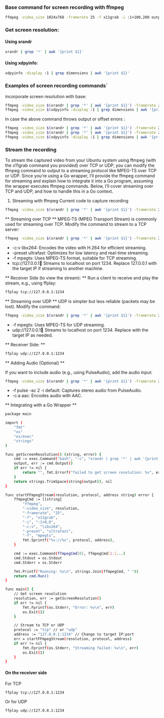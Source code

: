 ### Base command for screen recording with ffmpeg

```bash
ffmpeg -video_size 1024x768 -framerate 25 -f x11grab -i :1+100,200 output.mp4
```

### Get screen resolution:

#### Using srandr

```bash
xrandr | grep '*' | awk '{print $1}'
```

#### Using xdpyinfo:

```bash
xdpyinfo -display :1 | grep dimensions | awk '{print $2}'
```

### Examples of screen recording commands`

incorporate screen resolution with base:

```bash
ffmpeg -video_size $(xrandr | grep '*' | awk '{print $1}') -framerate 25 -f x11grab -i :1+100,200 output.mp4
ffmpeg -video_size $(xdpyinfo -display :1 | grep dimensions | awk '{print $2}') -framerate 25 -f x11grab -i :1+100,200 output.mp4
```

In case the above command throws output or offset errors :

```bash
ffmpeg -video_size $(xrandr | grep '*' | awk '{print $1}') -framerate 25 -f x11grab -i :1+0,0 -f pulse -ac 2 -i default output.mkv
ffmpeg -video_size $(xrandr | grep '*' | awk '{print $1}') -framerate 25 -f x11grab -i :1+0,0 output.mp4
ffmpeg -video_size $(xdpyinfo -display :1 | grep dimensions | awk '{print $2}') -framerate 25 -f x11grab -i :1+0,0 output.mp4
```


### Stream the recording 
To stream the captured video from your Ubuntu system using ffmpeg (with the x11grab command you provided) over TCP or UDP, you can modify the ffmpeg command to output to a streaming protocol like MPEG-TS over TCP or UDP. Since you’re using a Go wrapper, I’ll provide the ffmpeg command for streaming and explain how to integrate it into a Go program, assuming the wrapper executes ffmpeg commands. Below, I’ll cover streaming over TCP and UDP, and how to handle this in a Go context.

1. Streaming with ffmpeg
Current code to capture recording
```bash
ffmpeg -video_size $(xrandr | grep '*' | awk '{print $1}') -framerate 25 -f x11grab -i :1+0,0 output.mp4
```

** Streaming over TCP **
MPEG-TS (MPEG Transport Stream) is commonly used for streaming over TCP. Modify the command to stream to a TCP server:
```bash 
ffmpeg -video_size $(xrandr | grep '*' | awk '{print $1}') -framerate 25 -f x11grab -i :1+0,0 -c:v libx264 -preset ultrafast -f mpegts tcp://127.0.0.1:1234
```
- -c:v libx264: Encodes the video with H.264 for efficient streaming.
- -preset ultrafast: Optimizes for low latency and real-time streaming.
- -f mpegts: Uses MPEG-TS format, suitable for TCP streaming.
- tcp://127.0.0.1:1234: Streams to localhost on port 1234. Replace 127.0.0.1 with the target IP if streaming to another machine.

** Receiver Side (to view the stream): **
Run a client to receive and play the stream, e.g., using ffplay:
```bash 
ffplay tcp://127.0.0.1:1234
```

** Streaming over UDP **
UDP is simpler but less reliable (packets may be lost). Modify the command:
```bash 
ffmpeg -video_size $(xrandr | grep '*' | awk '{print $1}') -framerate 25 -f x11grab -i :1+0,0 -c:v libx264 -preset ultrafast -f mpegts udp://127.0.0.1:1234
```
- -f mpegts: Uses MPEG-TS for UDP streaming.
- udp://127.0.0.1:1234: Streams to localhost on port 1234. Replace with the target IP as needed.

** Receiver Side: **
```bash 
ffplay udp://127.0.0.1:1234
```

** Adding Audio (Optional) **

If you want to include audio (e.g., using PulseAudio), add the audio input:
```bash
ffmpeg -video_size $(xrandr | grep '*' | awk '{print $1}') -framerate 25 -f x11grab -i :1+0,0 -f pulse -ac 2 -i default -c:v libx264 -c:a aac -preset ultrafast -f mpegts tcp://127.0.0.1:1234
```

- -f pulse -ac 2 -i default: Captures stereo audio from PulseAudio.
- -c:a aac: Encodes audio with AAC.

** Integrating with a Go Wrapper **
```bash
package main

import (
	"fmt"
	"os"
	"os/exec"
	"strings"
)

func getScreenResolution() (string, error) {
	cmd := exec.Command("bash", "-c", "xrandr | grep '*' | awk '{print $1}'")
	output, err := cmd.Output()
	if err != nil {
		return "", fmt.Errorf("failed to get screen resolution: %v", err)
	}
	return strings.TrimSpace(string(output)), nil
}

func startFFmpegStream(resolution, protocol, address string) error {
	ffmpegCmd := []string{
		"ffmpeg",
		"-video_size", resolution,
		"-framerate", "25",
		"-f", "x11grab",
		"-i", ":1+0,0",
		"-c:v", "libx264",
		"-preset", "ultrafast",
		"-f", "mpegts",
		fmt.Sprintf("%s://%s", protocol, address),
	}

	cmd := exec.Command(ffmpegCmd[0], ffmpegCmd[1:]...)
	cmd.Stdout = os.Stdout
	cmd.Stderr = os.Stderr

	fmt.Printf("Running: %s\n", strings.Join(ffmpegCmd, " "))
	return cmd.Run()
}

func main() {
	// Get screen resolution
	resolution, err := getScreenResolution()
	if err != nil {
		fmt.Fprintf(os.Stderr, "Error: %v\n", err)
		os.Exit(1)
	}

	// Stream to TCP or UDP
	protocol := "tcp" // or "udp"
	address := "127.0.0.1:1234" // Change to target IP:port
	err = startFFmpegStream(resolution, protocol, address)
	if err != nil {
		fmt.Fprintf(os.Stderr, "Streaming failed: %v\n", err)
		os.Exit(1)
	}
}
```

#### On the receiver side
For TCP
```bash
ffplay tcp://127.0.0.1:1234
```
Or for UDP
```bash
ffplay udp://127.0.0.1:1234
```